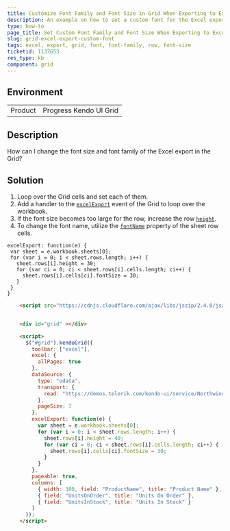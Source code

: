 ```yaml
---
title: Customize Font Family and Font Size in Grid When Exporting to Excel
description: An example on how to set a custom font for the Excel export of the Kendo UI Grid.
type: how-to
page_title: Set Custom Font Family and Font Size When Exporting to Excel | Kendo UI Grid
slug: grid-excel-export-custom-font
tags: excel, export, grid, font, font-family, row, font-size
ticketid: 1137653
res_type: kb
component: grid
---
```


## Environment

<table>
 <tr>
  <td>Product</td>
  <td>Progress Kendo UI Grid</td>
 </tr>
</table>


## Description

How can I change the font size and font family of the Excel export in the Grid?

## Solution

1. Loop over the Grid cells and set each of them.
1. Add a handler to the [`excelExport`](https://docs.telerik.com/kendo-ui/api/javascript/ui/grid#events-excelExport) event of the Grid to loop over the workbook.
1. If the font size becomes too large for the row, increase the row [`height`](https://docs.telerik.com/kendo-ui/api/javascript/ooxml/workbook#configuration-sheets.rows.height).
1. To change the font name, utilize the [`fontName`](https://docs.telerik.com/kendo-ui/api/javascript/ooxml/workbook#configuration-sheets.rows.cells.fontName) property of the sheet row cells.

```
excelExport: function(e) {
 var sheet = e.workbook.sheets[0];
 for (var i = 0; i < sheet.rows.length; i++) {
   sheet.rows[i].height = 30;
   for (var ci = 0; ci < sheet.rows[i].cells.length; ci++) {
     sheet.rows[i].cells[ci].fontSize = 30;
   }
 }
}
```

```html
    <script src="https://cdnjs.cloudflare.com/ajax/libs/jszip/2.4.0/jszip.min.js"></script>


    <div id="grid" ></div>

    <script>
      $("#grid").kendoGrid({
        toolbar: ["excel"],
        excel: {
          allPages: true
        },
        dataSource: {
          type: "odata",
          transport: {
            read: "https://demos.telerik.com/kendo-ui/service/Northwind.svc/Products"
          },
          pageSize: 7
        },
        excelExport: function(e) {
          var sheet = e.workbook.sheets[0];
          for (var i = 0; i < sheet.rows.length; i++) {
            sheet.rows[i].height = 40;
            for (var ci = 0; ci < sheet.rows[i].cells.length; ci++) {
              sheet.rows[i].cells[ci].fontSize = 30;
            }
          }
        },
        pageable: true,
        columns: [
          { width: 300, field: "ProductName", title: "Product Name" },
          { field: "UnitsOnOrder", title: "Units On Order" },
          { field: "UnitsInStock", title: "Units In Stock" }
        ]
      });
    </script>
```
